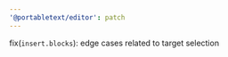 ```yaml
---
'@portabletext/editor': patch
---
```


fix(`insert.blocks`): edge cases related to target selection
